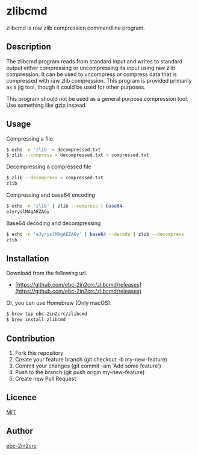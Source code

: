 zlibcmd
=======

zlibcmd is row zlib compression commandline program.

## Description

The zlibcmd program reads from standard input and writes to standard output either compressing or uncompressing its input using raw zlib compression. It can be used to uncompress or compress data that is compressed with raw zlib compression. This program is provided primarily as a jig tool, though it could be used for other purposes.

This program should not be used as a general purpose compression tool. Use something like gzip instead.

## Usage

Compressing a file

```sh
$ echo -n 'zlib' > decompressed.txt
$ zlib --compress < decompressed.txt > compressed.txt
```

Decompressing a compressed file

```sh
$ zlib --decompress < compressed.txt
zlib
```

Compressing and base64 encoding

```sh
$ echo -n 'zlib' | zlib --compress | base64
eJyryslMAgAEZAGy
```

Base64 decoding and decompressing

```sh
$ echo -n 'eJyryslMAgAEZAGy' | base64 --decode | zlib --decompress
zlib
```

## Installation

Download from the following url.

- [https://github.com/ebc-2in2crc/zlibcmd/releases](https://github.com/ebc-2in2crc/zlibcmd/releases)

Or, you can use Homebrew (Only macOS).

```sh
$ brew tap ebc-2in2crc/zlibcmd
$ brew install zlibcmd
```

## Contribution

1. Fork this repository
2. Create your feature branch (git checkout -b my-new-feature)
3. Commit your changes (git commit -am 'Add some feature')
4. Push to the branch (git push origin my-new-feature)
5. Create new Pull Request

## Licence

[MIT](https://github.com/ebc-2in2crc/zlibcmd/blob/master/LICENSE)

## Author

[ebc-2in2crc](https://github.com/ebc-2in2crc)
